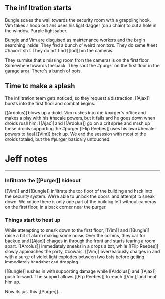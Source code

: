 ## The infiltration starts

Bungle scales the wall towards the security room with a grappling hook. Vim takes a hoop out and uses his light dagger (on a chain) to cut a hole in the window. Purple light saber. 

Bungle and Vim are disguised as maintenance workers and the begin searching inside. They find a bunch of weird monitors. They do some #leet #haxorz shit. They do not find [[Iod]] on the cameras.

They surmise that s missing room from the cameras is on the first floor. Somewhere towards the back.  They spot the #purger on the first floor in the garage area. There's a bunch of bots.

## Time to make a splash

The infiltration team gets noticed, so they request a distraction. [[Ajax]] bursts into the first floor and combat begins. 

[[Ardolus]] blows up a droid. Vim rushes into the #purger's office and makes a play with his #hecale powers, but it fails and he goes down when droids rush him. [[Ajax]] and [[Ardolus]] go on a crit spree and mash up these droids supporting the #purger.[[Flip Reebes]] uses his own #hecale powers to heal [[Vim]] back up.  We end the sesssion with most of the droids totaled, but the #purger basically untouched.


# Jeff notes
---
### Infiltrate the [[Purger]] hideout
[[Vim]] and [[Bungle]] infiltrate the top floor of the building and hack into the security system. We're able to unlock the doors, and attempt to sneak down. We notice there is only one part of the building left without cameras on the first floor, in a back corner near the purger.
### Things start to heat up
While attempting to sneak down to the first floor, [[Vim]] and [[Bungle]] raise a bit of alarm making some noise. Over the comms, they call for backup and [[Ajax]] charges in through the front and starts tearing a room apart. [[Ardolus]] immediately sneaks in a drops a bot, while [[Flip Reebes]] slowly approaches the party, #coward. [[Vim]] overzealously charges in and with a surge of violet light explodes between two bots before getting immediately headshot and dropping.

[[Bungle]] rushes in with supporting damage while [[Ardolus]] and [[Ajax]] push forward. The support allows [[Flip Reebes]] to reach [[Vim]] and heal him up. 

Now its just this [[Purger]]...

